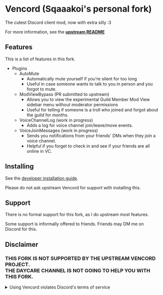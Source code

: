 # Vencord (Sqaaakoi's personal fork)

The cutest Discord client mod, now with extra silly :3

For more information, see the **[upstream README](https://github.com/Vendicated/Vencord/blob/main/README.md)**

## Features

This is a list of features in this fork.

-   Plugins
    -   AutoMute
        -   Automatically mute yourself if you're silent for too long
        -   Useful in case someone wants to talk to you in person and you forgot to mute.
    -   ModViewBypass (PR submitted to upstream)
        -   Allows you to view the experimental Guild Member Mod View sidebar menu without moderator permissions
        -   Useful for telling if someone is a troll who joined and forgot about the guild for months.
    -   VoiceChannelLog (work in progress)
        -   Adds a log for voice channel join/leave/move events.
    -   VoiceJoinMessages (work in progress)
        -   Sends you notifications from your friends' DMs when they join a voice channel.
        -   Helpful if you forget to check in and see if your friends are all online in VC.


## Installing

See the [developer installation guide](./docs/1_INSTALLING.md).

Please do not ask upstream Vencord for support with installing this.

## Support

There is no formal support for this fork, as I do upstream most features.

Some support is informally offered to friends. Friends may DM me on Discord for this.

## Disclaimer

### THIS FORK IS  NOT SUPPORTED BY THE UPSTREAM VENCORD PROJECT.<br>THE DAYCARE CHANNEL IS NOT GOING TO HELP YOU WITH THIS FORK.

<details>
<summary>Using Vencord violates Discord's terms of service</summary>

Client modifications are against Discord’s Terms of Service.

However, Discord is pretty indifferent about them and there are no known cases of users getting banned for using client mods! So you should generally be fine as long as you don’t use any plugins that implement abusive behaviour. But no worries, all inbuilt plugins are safe to use!

Regardless, if your account is very important to you and it getting disabled would be a disaster for you, you should probably not use any client mods (not exclusive to Vencord), just to be safe

Additionally, make sure not to post screenshots with Vencord in a server where you might get banned for it

</details>
